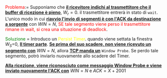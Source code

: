 <span style=color:red>Problema</span>:= Supponiamo che <b><u>il ricevitore indichi al trasmettitore che il buffer di ricezione è pieno</u></b>, $W_r = 0$. 
il trasmettitore entrerà in stato di `wait`. 
L'unico modo in cui <b><u>riavvio l'invio di segmenti è con l'ACK da destinazione a sorgente</u></b> con $WIN = N$, <span style=color:red>SE tale segmento viene perso il trasmettitore rimane in wait, si crea una situazione di deadlock</span>.

<span style=color:green>Soluzione</span> = Introduco un <span style=color:yellow>Persist Timer</span>. quando viene settata la finestra $W_S$=0,  <b><u>Il timer parte</u></b>.  <b><u>Se prima del suo scadere, non viene ricevuto un segmento con</u></b> $WIN = N$, allora <b><u>TCP manda un</u></b> `Window Probe`. 
Se perdo tale segmento, potrò inviarlo nuovamente allo scadere del Timer.

<b><u>Alla ricezione, viene riconosciuto come messaggio Window Probe e viene inviato nuovamente l'ACK con</u></b> $WIN = N$ e $ACK = X + 2001$




